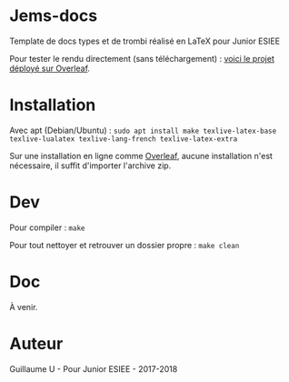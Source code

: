 # Jems-docs
Template de docs types et de trombi réalisé en LaTeX pour Junior ESIEE

Pour tester le rendu directement (sans téléchargement) : [voici le projet déployé sur Overleaf](https://www.overleaf.com/read/sznvmtrsrqww).

# Installation
Avec apt (Debian/Ubuntu) : ``sudo apt install make texlive-latex-base texlive-lualatex texlive-lang-french texlive-latex-extra``

Sur une installation en ligne comme [Overleaf](https://www.overleaf.com/), aucune installation n'est nécessaire, il suffit d'importer l'archive zip.

# Dev

Pour compiler :
``make``

Pour tout nettoyer et retrouver un dossier propre :
``make clean``

# Doc
À venir.

# Auteur
Guillaume U - Pour Junior ESIEE - 2017-2018
